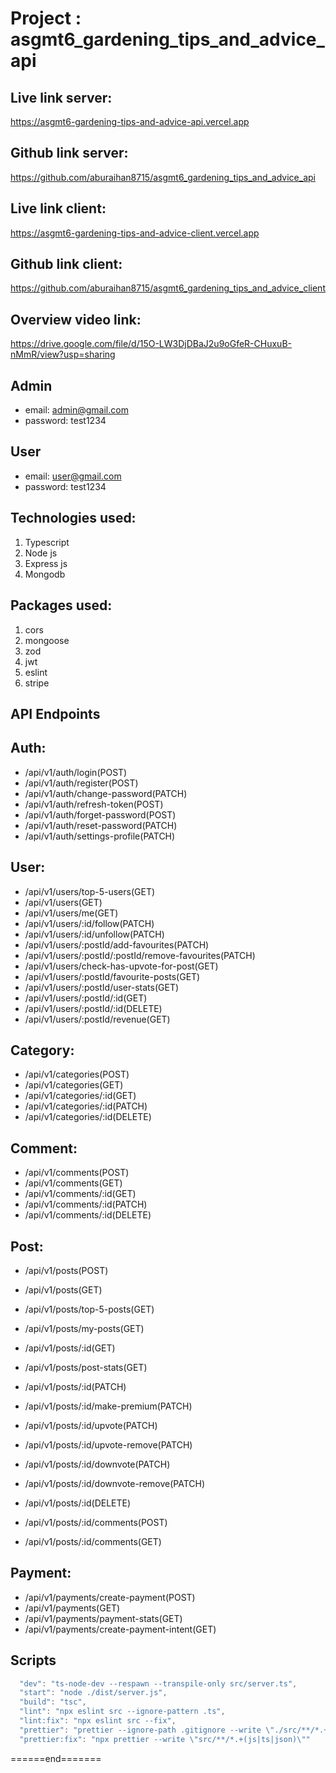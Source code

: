 # Project : asgmt6_gardening_tips_and_advice_api

## Live link server:

https://asgmt6-gardening-tips-and-advice-api.vercel.app

## Github link server:

https://github.com/aburaihan8715/asgmt6_gardening_tips_and_advice_api

## Live link client:

https://asgmt6-gardening-tips-and-advice-client.vercel.app

## Github link client:

https://github.com/aburaihan8715/asgmt6_gardening_tips_and_advice_client

## Overview video link:

https://drive.google.com/file/d/15O-LW3DjDBaJ2u9oGfeR-CHuxuB-nMmR/view?usp=sharing

## Admin

- email: admin@gmail.com
- password: test1234

## User

- email: user@gmail.com
- password: test1234

## Technologies used:

1. Typescript
2. Node js
3. Express js
4. Mongodb

## Packages used:

1. cors
2. mongoose
3. zod
4. jwt
5. eslint
6. stripe

## API Endpoints

## Auth:

- /api/v1/auth/login(POST)
- /api/v1/auth/register(POST)
- /api/v1/auth/change-password(PATCH)
- /api/v1/auth/refresh-token(POST)
- /api/v1/auth/forget-password(POST)
- /api/v1/auth/reset-password(PATCH)
- /api/v1/auth/settings-profile(PATCH)

## User:

- /api/v1/users/top-5-users(GET)
- /api/v1/users(GET)
- /api/v1/users/me(GET)
- /api/v1/users/:id/follow(PATCH)
- /api/v1/users/:id/unfollow(PATCH)
- /api/v1/users/:postId/add-favourites(PATCH)
- /api/v1/users/:postId/:postId/remove-favourites(PATCH)
- /api/v1/users/check-has-upvote-for-post(GET)
- /api/v1/users/:postId/favourite-posts(GET)
- /api/v1/users/:postId/user-stats(GET)
- /api/v1/users/:postId/:id(GET)
- /api/v1/users/:postId/:id(DELETE)
- /api/v1/users/:postId/revenue(GET)

## Category:

- /api/v1/categories(POST)
- /api/v1/categories(GET)
- /api/v1/categories/:id(GET)
- /api/v1/categories/:id(PATCH)
- /api/v1/categories/:id(DELETE)

## Comment:

- /api/v1/comments(POST)
- /api/v1/comments(GET)
- /api/v1/comments/:id(GET)
- /api/v1/comments/:id(PATCH)
- /api/v1/comments/:id(DELETE)

## Post:

- /api/v1/posts(POST)
- /api/v1/posts(GET)
- /api/v1/posts/top-5-posts(GET)
- /api/v1/posts/my-posts(GET)
- /api/v1/posts/:id(GET)
- /api/v1/posts/post-stats(GET)
- /api/v1/posts/:id(PATCH)
- /api/v1/posts/:id/make-premium(PATCH)
- /api/v1/posts/:id/upvote(PATCH)
- /api/v1/posts/:id/upvote-remove(PATCH)
- /api/v1/posts/:id/downvote(PATCH)
- /api/v1/posts/:id/downvote-remove(PATCH)
- /api/v1/posts/:id(DELETE)

- /api/v1/posts/:id/comments(POST)
- /api/v1/posts/:id/comments(GET)

## Payment:

- /api/v1/payments/create-payment(POST)
- /api/v1/payments(GET)
- /api/v1/payments/payment-stats(GET)
- /api/v1/payments/create-payment-intent(GET)

## Scripts

```js
  "dev": "ts-node-dev --respawn --transpile-only src/server.ts",
  "start": "node ./dist/server.js",
  "build": "tsc",
  "lint": "npx eslint src --ignore-pattern .ts",
  "lint:fix": "npx eslint src --fix",
  "prettier": "prettier --ignore-path .gitignore --write \"./src/**/*.+(js|ts|json)\"",
  "prettier:fix": "npx prettier --write \"src/**/*.+(js|ts|json)\""
```

<p>======end=======</p>
